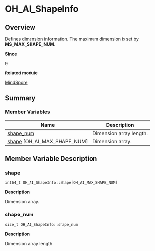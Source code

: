# OH_AI_ShapeInfo


## Overview

Defines dimension information. The maximum dimension is set by **MS_MAX_SHAPE_NUM**.

**Since**

9

**Related module**

[MindSpore](_mind_spore.md)


## Summary


### Member Variables

| Name| Description|
| -------- | -------- |
| [shape_num](#shape_num) | Dimension array length.|
| [shape](#shape) [OH_AI_MAX_SHAPE_NUM] | Dimension array.|


## Member Variable Description


### shape


```
int64_t OH_AI_ShapeInfo::shape[OH_AI_MAX_SHAPE_NUM]
```

**Description**

Dimension array.


### shape_num


```
size_t OH_AI_ShapeInfo::shape_num
```

**Description**

Dimension array length.
